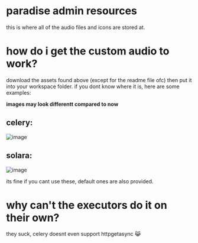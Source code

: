 # paradise admin resources
this is where all of the audio files and icons are stored at.
# how do i get the custom audio to work?
download the assets found above (except for the readme file ofc) then put it into your workspace folder. if you dont know where it is, here are some examples:

**images may look differentt compared to now**
## celery:
![image](https://github.com/user-attachments/assets/7dcbed87-535f-4779-83aa-1e2ed5296754)
## solara:
![image](https://github.com/user-attachments/assets/8600003e-7e18-400c-a3b5-e4c8085f3862)

its fine if you cant use these, default ones are also provided.
# why can't the executors do it on their own?
they suck, celery doesnt even support httpgetasync 😹

